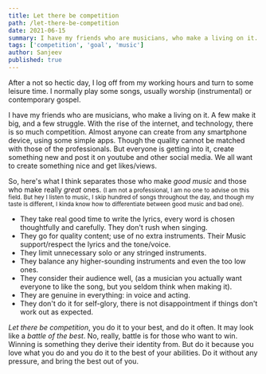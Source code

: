 ```yaml
---
title: Let there be competition
path: /let-there-be-competition
date: 2021-06-15
summary: I have my friends who are musicians, who make a living on it. A few make it big, and a few struggle. Here's what I think separates those who make good music and those who make really great ones.
tags: ['competition', 'goal', 'music']
author: Sanjeev
published: true
---
```


<!-- ![background](./images/goan_scenery_1.jpg)
<small>_Greenery of Goa, Photo by Sanjeev._</small> -->
After a not so hectic day, I log off from my working hours and turn to some leisure time. I normally play some songs, usually worship (instrumental) or contemporary gospel.

<!-- As I open Spotify, I see that one of the profiles I follow is listening to a song that catches my eye and so I click to play the same playlist. As it continues, "love story" and "change" by Taylor Swift and a few others by Coldplay catch my further attention. Now, I have heard both the artists before but I hesitate and often careful to not listen if they are not a Christian - it's a clear no. But man, But these are so good. -->

I have my friends who are musicians, who make a living on it. A few make it big, and a few struggle. With the rise of the internet, and technology, there is so much competition. Almost anyone can create from any smartphone device, using some simple apps. Though the quality cannot be matched with those of the professionals. But everyone is getting into it, create something new and post it on youtube and other social media. We all want to create something nice and get likes/views.

<!-- #### Warning: This is gonna be a pep-talk, please be nice to me. -->
So, here's what I think separates those who make _good music_ and those who make really _great_ ones. <small>(I am not a professional, I am no one to advise on this field. But hey I listen to music, I skip hundred of songs throughout the day, and though my taste is different, I kinda know how to differentiate between good music and bad one).</small>

- They take real good time to write the lyrics, every word is chosen thoughtfully and carefully. They don't rush when singing.
- They go for quality content; use of no extra instruments. Their Music support/respect the lyrics and the tone/voice.
- They limit unnecessary solo or any stringed instruments.
- They balance any higher-sounding instruments and even the too low ones.
- They consider their audience well, (as a musician you actually want everyone to like the song, but you seldom think when making it).
- They are genuine in everything: in voice and acting.
- They don't do it for self-glory, there is not disappointment if things don't work out as expected.

_Let there be competition_, you do it to your best, and do it often. It may look like a _battle of the best_. No, really, battle is for those who want to win. Winning is something they derive their identity from. But do it because you love what you do and you do it to the best of your abilities. Do it without any pressure, and bring the best out of you.
